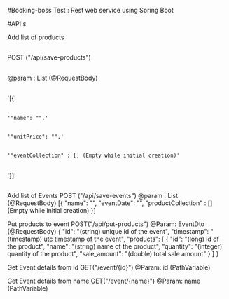 #Booking-boss Test : Rest web service using Spring Boot

#API's

Add list of products

##
POST ("/api/save-products")

##
@param : List<ProductDto> (@RequestBody)

##
'[{'

##
    '"name": "",'

##
    '"unitPrice": "",'

##
    '"eventCollection" : [] (Empty while initial creation)'

##
'}]'

##


Add list of Events
POST ("/api/save-events")
@param : List<EventDto> (@RequestBody)
[{
    "name": "",
    "eventDate": "",
    "productCollection" : []  (Empty while initial creation)
}]


Put products to event
POST("/api/put-products")
@Param: EventDto (@RequestBody)
{
  "id": "(string) unique id of the event",
  "timestamp": "(timestamp) utc timestamp of the event",
  "products": [
    {
      "id": "(long) id of the product",
      "name": "(string) name of the product",
      "quantity": "(integer) quantity of the product",
      "sale_amount": "(double) total sale amount"
    }
  ]
}



Get Event details from id
GET("/event/{id}")
@Param: id (PathVariable)


Get Event details from name
GET("/event/{name}")
@Param: name (PathVariable)

